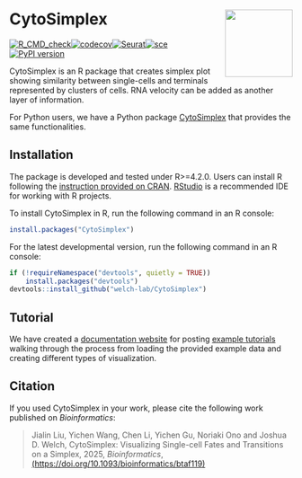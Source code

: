 # CytoSimplex <img src="man/figures/logo.png" align="right" width="120" />

[![R_CMD_check](https://github.com/welch-lab/CytoSimplex/actions/workflows/R_CMD_check.yml/badge.svg?branch=main)](https://github.com/welch-lab/CytoSimplex/actions/workflows/R_CMD_check.yml)[![codecov](https://codecov.io/gh/welch-lab/CytoSimplex/branch/main/graph/badge.svg?token=AYU2AOE25I)](https://app.codecov.io/gh/welch-lab/CytoSimplex)[![Seurat](https://img.shields.io/badge/Seurat-5.1.0-blue)](https://CRAN.R-project.org/package=Seurat)[![sce](https://img.shields.io/badge/SingleCellExperiment-1.26.0-blue)](https://bioconductor.org/packages/release/bioc/html/SingleCellExperiment.html)
[![PyPI version](https://badge.fury.io/py/CytoSimplex.svg)](https://badge.fury.io/py/CytoSimplex)


CytoSimplex is an R package that creates simplex plot showing similarity between single-cells and terminals represented by clusters of cells. RNA velocity can be added as another layer of information.

For Python users, we have a Python package [CytoSimplex](https://github.com/welch-lab/pyCytoSimplex) that provides the same functionalities.

## Installation

The package is developed and tested under R>=4.2.0. Users can install R following the [instruction provided on CRAN](https://cran.r-project.org/). [RStudio](https://posit.co/downloads/) is a recommended IDE for working with R projects. 

To install CytoSimplex in R, run the following command in an R console:

```R
install.packages("CytoSimplex")
```

For the latest developmental version, run the following command in an R console:

```R
if (!requireNamespace("devtools", quietly = TRUE))
    install.packages("devtools")
devtools::install_github("welch-lab/CytoSimplex")
```

## Tutorial

We have created a [documentation website](https://welch-lab.github.io/CytoSimplex/) for posting [example tutorials](https://welch-lab.github.io/CytoSimplex/articles/CytoSimplex.html) walking through the process from loading the provided example data and creating different types of visualization.

## Citation

If you used CytoSimplex in your work, please cite the following work published on *Bioinformatics*:

>Jialin Liu, Yichen Wang, Chen Li, Yichen Gu, Noriaki Ono and Joshua D. Welch, CytoSimplex: Visualizing Single-cell Fates and Transitions on a Simplex, 2025, *Bioinformatics*, [(https://doi.org/10.1093/bioinformatics/btaf119)](https://doi.org/10.1093/bioinformatics/btaf119)

